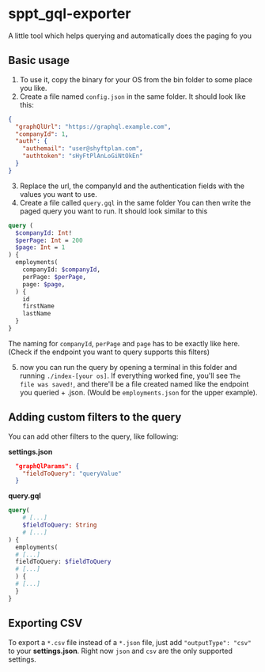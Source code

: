 # sppt_gql-exporter
A little tool which helps querying and automatically does the paging fo you

## Basic usage
1. To use it, copy the binary for your OS from the bin folder to some place you like. 
1. Create a file named `config.json` in the same folder.
It should look like this:
```json
{
  "graphQlUrl": "https://graphql.example.com",
  "companyId": 1,
  "auth": {
    "authemail": "user@shyftplan.com",
    "authtoken": "sHyFtPlAnLoGiNtOkEn"
  }
}
```

3. Replace the url, the companyId and the authentication fields with the values you want to use.
4. Create a file called `query.gql` in the same folder
   You can then write the paged query you want to run. It should look similar to this
```graphql
query (
  $companyId: Int!
  $perPage: Int = 200
  $page: Int = 1
) {
  employments(
    companyId: $companyId, 
    perPage: $perPage, 
    page: $page, 
  ) {
    id
    firstName
    lastName
  }
}
```
The naming for `companyId`, `perPage` and `page` has to be exactly like here. (Check if the endpoint you want to query supports this filters)

5. now you can run the query by opening a terminal in this folder and running `./index-[your os]`. If everything worked fine, you'll see `The file was saved!`, and there'll be a file created named like the endpoint you queried + .json. (Would be `employments.json` for the upper example).

## Adding custom filters to the query

You can add other filters to the query, like following: 

**settings.json**
```json
  "graphQlParams": {
    "fieldToQuery": "queryValue"
  }
```

**query.gql**
```graphql
query(
    # [...]
    $fieldToQuery: String
    # [...]
) {
  employments(
  # [...]
  fieldToQuery: $fieldToQuery
  # [...]
  ) {
  # [...]
  }
}
```

## Exporting CSV

To export a `*.csv` file instead of a `*.json` file, just add `"outputType": "csv"` to your **settings.json**. Right now `json` and `csv` are the only supported settings.
